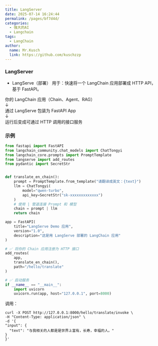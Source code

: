 ```yaml
---
title: LangServer
date: 2025-07-14 16:24:44
permalink: /pages/bf7d4d/
categories:
  - 强大的AI
  - Langchain
tags:
  - LangChain
author: 
  name: Mr.Kusch
  link: https://github.com/kuschzzp
---
```

### LangServer

- LangServe（部署）
  用于：快速将一个 LangChain 应用部署成 HTTP API，基于 FastAPI。

你的 LangChain 应用（Chain、Agent、RAG）  
↓  
通过 LangServe 包装为 FastAPI App  
↓  
运行后变成可通过 HTTP 调用的接口服务

### 示例

```py
from fastapi import FastAPI
from langchain_community.chat_models import ChatTongyi
from langchain_core.prompts import PromptTemplate
from langserve import add_routes
from pydantic import SecretStr


def translate_en_chain():
    prompt = PromptTemplate.from_template("请翻译成英文：{text}")
    llm = ChatTongyi(
        model="qwen-turbo",
        api_key=SecretStr("sk-xxxxxxxxxxxxx")
    )
    # 使用 | 管道连接 Prompt 和 模型
    chain = prompt | llm
    return chain

app = FastAPI(
    title="LangServe Demo 应用",
    version="1.0",
    description="这是用 LangServe 部署的 LangChain 应用"
)

# ✅ 将你的 Chain 应用注册为 HTTP 接口
add_routes(
    app,
    translate_en_chain(),
    path="/hello/translate"
)

# ✅ 启动服务
if __name__ == "__main__":
    import uvicorn
    uvicorn.run(app, host="127.0.0.1", port=8000)
```

调用：

```shell
curl -X POST http://127.0.0.1:8000/hello/translate/invoke \
-H "Content-Type: application/json" \
-d '{
"input": {
  "text": "与我相关的人都是是世界上富有，长寿，幸福的人。"
}
}'
```